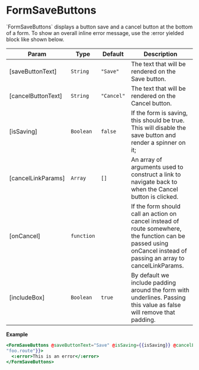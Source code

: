 
# FormSaveButtons
&#x60;FormSaveButtons&#x60; displays a button save and a cancel button at the bottom of a form.
To show an overall inline error message, use the :error yielded block like shown below.

| Param | Type | Default | Description |
| --- | --- | --- | --- |
| [saveButtonText] | <code>String</code> | <code>&quot;Save&quot;</code> | The text that will be rendered on the Save button. |
| [cancelButtonText] | <code>String</code> | <code>&quot;Cancel&quot;</code> | The text that will be rendered on the Cancel button. |
| [isSaving] | <code>Boolean</code> | <code>false</code> | If the form is saving, this should be true. This will disable the save button and render a spinner on it; |
| [cancelLinkParams] | <code>Array</code> | <code>[]</code> | An array of arguments used to construct a link to navigate back to when the Cancel button is clicked. |
| [onCancel] | <code>function</code> | <code></code> | If the form should call an action on cancel instead of route somewhere, the function can be passed using onCancel instead of passing an array to cancelLinkParams. |
| [includeBox] | <code>Boolean</code> | <code>true</code> | By default we include padding around the form with underlines. Passing this value as false will remove that padding. |

**Example**  
```hbs preview-template
<FormSaveButtons @saveButtonText="Save" @isSaving={{isSaving}} @cancelLinkParams={{array
"foo.route"}}>
  <:error>This is an error</:error>
</FormSaveButtons>
```
